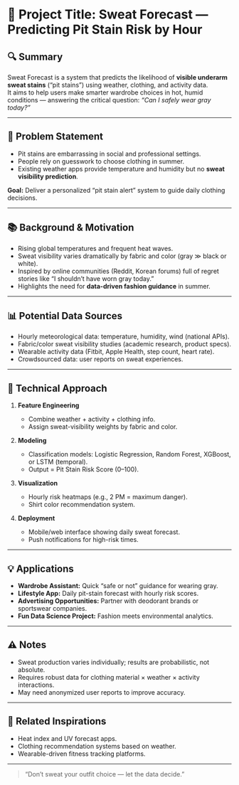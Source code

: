 # 🧠 Project Title: Sweat Forecast — Predicting Pit Stain Risk by Hour

## 🔍 Summary
Sweat Forecast is a system that predicts the likelihood of **visible underarm sweat stains** (“pit stains”) using weather, clothing, and activity data.  
It aims to help users make smarter wardrobe choices in hot, humid conditions — answering the critical question: *“Can I safely wear gray today?”*

---

## 🎯 Problem Statement
- Pit stains are embarrassing in social and professional settings.  
- People rely on guesswork to choose clothing in summer.  
- Existing weather apps provide temperature and humidity but no **sweat visibility prediction**.  

**Goal:** Deliver a personalized “pit stain alert” system to guide daily clothing decisions.

---

## 📚 Background & Motivation
- Rising global temperatures and frequent heat waves.  
- Sweat visibility varies dramatically by fabric and color (gray ≫ black or white).  
- Inspired by online communities (Reddit, Korean forums) full of regret stories like “I shouldn’t have worn gray today.”  
- Highlights the need for **data-driven fashion guidance** in summer.  

---

## 📊 Potential Data Sources
- Hourly meteorological data: temperature, humidity, wind (national APIs).  
- Fabric/color sweat visibility studies (academic research, product specs).  
- Wearable activity data (Fitbit, Apple Health, step count, heart rate).  
- Crowdsourced data: user reports on sweat experiences.  

---

## 🧪 Technical Approach
1. **Feature Engineering**  
   - Combine weather + activity + clothing info.  
   - Assign sweat-visibility weights by fabric and color.  

2. **Modeling**  
   - Classification models: Logistic Regression, Random Forest, XGBoost, or LSTM (temporal).  
   - Output = Pit Stain Risk Score (0–100).  

3. **Visualization**  
   - Hourly risk heatmaps (e.g., 2 PM = maximum danger).  
   - Shirt color recommendation system.  

4. **Deployment**  
   - Mobile/web interface showing daily sweat forecast.  
   - Push notifications for high-risk times.  

---

## 💡 Applications
- **Wardrobe Assistant:** Quick “safe or not” guidance for wearing gray.  
- **Lifestyle App:** Daily pit-stain forecast with hourly risk scores.  
- **Advertising Opportunities:** Partner with deodorant brands or sportswear companies.  
- **Fun Data Science Project:** Fashion meets environmental analytics.  

---

## ⚠️ Notes
- Sweat production varies individually; results are probabilistic, not absolute.  
- Requires robust data for clothing material × weather × activity interactions.  
- May need anonymized user reports to improve accuracy.  

---

## 🔗 Related Inspirations
- Heat index and UV forecast apps.  
- Clothing recommendation systems based on weather.  
- Wearable-driven fitness tracking platforms.  

---

> “Don’t sweat your outfit choice — let the data decide.”
